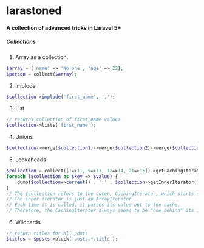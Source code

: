 # larastoned

#### A collection of advanced tricks in Laravel 5+


##### Collections
1. Array as a collection.
```php
$array = ['name' => 'No one', 'age' => 22];
$person = collect($array);
```
2. Implode
```php
$collection->implode('first_name', ',');
```
3. List
```php
// returns collection of first_name values
$collection->lists('first_name');
```
4. Unions
```php
$collection->merge($collection1)->merge($collection2)->merge($collection3);
```
5. Lookaheads
```php
$collection = collect([1=>11, 5=>13, 12=>14, 21=>15])->getCachingIterator();
foreach ($collection as $key => $value) {
    dump($collection->current() . ':' . $collection->getInnerIterator()->current());
}   
// The $collection refers to the outer, CachingIterator, which starts empty (it's a cache, and nothing has been put there yet).
// The inner iterator is just an ArrayIterator.
// Each time it is called, it passes its value out to the cache.
// Therefore, the CachingIterator always seems to be "one behind" its inner object.
```
6. Wildcards
```php
// return titles for all posts
$titles = $posts->pluck('posts.*.title');
```
